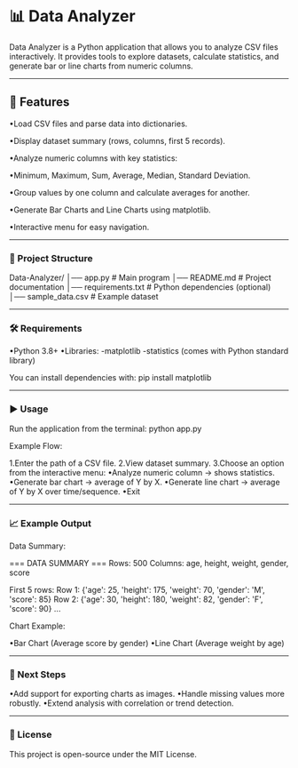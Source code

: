 # 📊 Data Analyzer #

Data Analyzer is a Python application that allows you to analyze CSV files interactively.
It provides tools to explore datasets, calculate statistics, and generate bar or line charts from numeric columns.
____________________________________________________________________________________________________________________________________________________________________________________

## 🚀 Features ##

•Load CSV files and parse data into dictionaries.

•Display dataset summary (rows, columns, first 5 records).

•Analyze numeric columns with key statistics:

•Minimum, Maximum, Sum, Average, Median, Standard Deviation.

•Group values by one column and calculate averages for another.

•Generate Bar Charts and Line Charts using matplotlib.

•Interactive menu for easy navigation.

____________________________________________________________________________________________________________________________________________________________________________________

### 📂 Project Structure ###
Data-Analyzer/
│── app.py                # Main program
│── README.md             # Project documentation
│── requirements.txt      # Python dependencies (optional)
│── sample_data.csv       # Example dataset

____________________________________________________________________________________________________________________________________________________________________________________

### 🛠️ Requirements

•Python 3.8+
•Libraries:
  -matplotlib
  -statistics (comes with Python standard library)

You can install dependencies with:
pip install matplotlib

____________________________________________________________________________________________________________________________________________________________________________________

### ▶️ Usage

Run the application from the terminal:
python app.py

Example Flow:

1.Enter the path of a CSV file.
2.View dataset summary.
3.Choose an option from the interactive menu:
  •Analyze numeric column → shows statistics.
  •Generate bar chart → average of Y by X.
  •Generate line chart → average of Y by X over time/sequence.
  •Exit
____________________________________________________________________________________________________________________________________________________________________________________

### 📈 Example Output
Data Summary:

=== DATA SUMMARY ===
Rows: 500
Columns: age, height, weight, gender, score

First 5 rows:
Row 1: {'age': 25, 'height': 175, 'weight': 70, 'gender': 'M', 'score': 85}
Row 2: {'age': 30, 'height': 180, 'weight': 82, 'gender': 'F', 'score': 90}
...

Chart Example:

•Bar Chart (Average score by gender)
•Line Chart (Average weight by age)
____________________________________________________________________________________________________________________________________________________________________________________

### 📌 Next Steps

•Add support for exporting charts as images.
•Handle missing values more robustly.
•Extend analysis with correlation or trend detection.
____________________________________________________________________________________________________________________________________________________________________________________

### 📜 License

This project is open-source under the MIT License.
